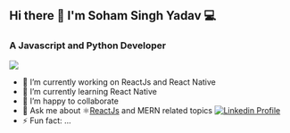 ## Hi there 👋 I'm Soham Singh Yadav 💻
### A Javascript and Python  Developer 
![](https://komarev.com/ghpvc/?username=sohamsingh29&color=brightgreen)

- 🔭 I’m currently working on ReactJs and React Native
- 🌱 I’m currently learning React Native
- 👯 I’m happy to collaborate
- 💬 Ask me about ⚛️[ReactJs](https://github.com/facebook/react) and MERN related topics
<a href="https://www.linkedin.com/in/sohamsinghyadav/"><img src="https://cdn.iconscout.com/icon/free/png-256/instagram-1865894-1581910.png" alt="Linkedin Profile" /> </a> 
- ⚡ Fun fact: ...
